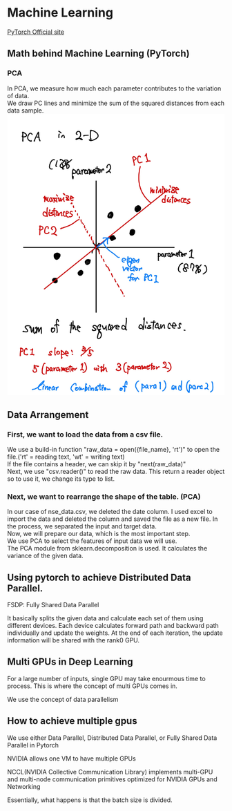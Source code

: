 # Machine Learning
[PyTorch Official site](https://pytorch.org/)

## Math behind Machine Learning (PyTorch)
### PCA 
In PCA, we measure how much each parameter contributes to the variation of data.  
We draw PC lines and minimize the sum of the squared distances from each data sample.
![pca image](https://github.com/Rick0317/ML/blob/master/images/pca_image.jpg)
## Data Arrangement

### First, we want to load the data from a csv file.
We use a build-in function "raw_data = open({file_name}, 'rt')" to open the file.('rt' = reading text, 'wt' = writing text)    
If the file contains a header, we can skip it by "next(raw_data)"  
Next, we use "csv.reader()" to read the raw data. This return a reader object so to use it, we change its type to list.  

### Next, we want to rearrange the shape of the table. (PCA)
In our case of nse_data.csv, we deleted the date column. I used excel to import the data and deleted the column and saved the file as a new file. In the process, we separated the input and target data.  
Now, we will prepare our data, which is the most important step.  
We use PCA to select the features of input data we will use.  
The PCA module from sklearn.decomposition is used. It calculates the variance of the given data. 


## Using pytorch to achieve Distributed Data Parallel.
FSDP: Fully Shared Data Parallel

It basically splits the given data and calculate each set of them using different devices. Each device calculates forward path and backward path individually and update the weights. At the end of each iteration, the update information will be shared with the rank0 GPU. 

## Multi GPUs in Deep Learning
For a large number of inputs, single GPU may take enourmous time to process. 
This is where the concept of multi GPUs comes in.

We use the concept of data parallelism

## How to achieve multiple gpus
We use either Data Parallel, Distributed Data Parallel, or Fully Shared Data Parallel in Pytorch

NVIDIA allows one VM to have multiple GPUs

NCCL(NVIDIA Collective Communication Library) implements multi-GPU and multi-node communication primitives optimized for NVIDIA GPUs and Networking

Essentially, what happens is that the batch size is divided.